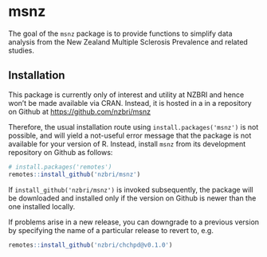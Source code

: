 
<!-- README.md is generated from README.Rmd. Please edit that file -->

# msnz

The goal of the `msnz` package is to provide functions to simplify data
analysis from the New Zealand Multiple Sclerosis Prevalence and related
studies.

## Installation

This package is currently only of interest and utility at NZBRI and
hence won’t be made available via CRAN. Instead, it is hosted in a in a
repository on Github at <https://github.com/nzbri/msnz>

Therefore, the usual installation route using `install.packages('msnz')`
is not possible, and will yield a not-useful error message that the
package is not available for your version of R. Instead, install `msnz`
from its development repository on Github as follows:

``` r
# install.packages('remotes')
remotes::install_github('nzbri/msnz')
```

If `install_github('nzbri/msnz')` is invoked subsequently, the package
will be downloaded and installed only if the version on Github is newer
than the one installed locally.

If problems arise in a new release, you can downgrade to a previous
version by specifying the name of a particular release to revert to,
e.g.

``` r
remotes::install_github('nzbri/chchpd@v0.1.0')
```
